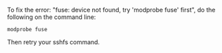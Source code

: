 To fix the error: "fuse: device not found, try 'modprobe fuse' first", do the following on the command line:
```
modprobe fuse
```

Then retry your sshfs command.